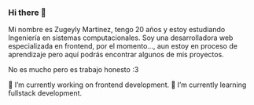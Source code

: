 ### Hi there 👋
Mi nombre es Zugeyly Martinez, tengo 20 años y estoy estudiando Ingeniería en sistemas computacionales.
Soy una desarrolladora web especializada en frontend, por el momento..., 
aun estoy en proceso de aprendizaje pero aquí podrás encontrar algunos de mis proyectos.

No es mucho pero es trabajo honesto :3

🔭 I’m currently working on frontend development. 
🌱 I’m currently learning fullstack development.
<!--
**Zugeyly/Zugeyly** is a ✨ _special_ ✨ repository because its `README.md` (this file) appears on your GitHub profile.

Here are some ideas to get you started:


- 👯 I’m looking to collaborate on ...
- 🤔 I’m looking for help with ...
- 💬 Ask me about ...
- 📫 How to reach me: ...
- 😄 Pronouns: ...
- ⚡ Fun fact: ...
-->
